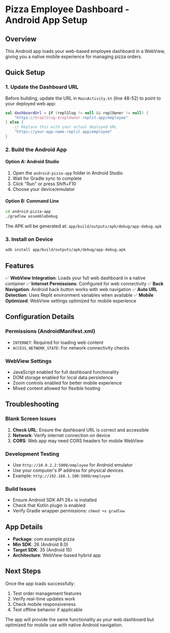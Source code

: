 # Pizza Employee Dashboard - Android App Setup

## Overview
This Android app loads your web-based employee dashboard in a WebView, giving you a native mobile experience for managing pizza orders.

## Quick Setup

### 1. Update the Dashboard URL
Before building, update the URL in `MainActivity.kt` (line 48-52) to point to your deployed web app:

```kotlin
val dashboardUrl = if (replSlug != null && replOwner != null) {
    "https://$replSlug-$replOwner.replit.app/employee"
} else {
    // Replace this with your actual deployed URL
    "https://your-app-name.replit.app/employee"
}
```

### 2. Build the Android App

#### Option A: Android Studio
1. Open the `android-pizza-app` folder in Android Studio
2. Wait for Gradle sync to complete
3. Click "Run" or press Shift+F10
4. Choose your device/emulator

#### Option B: Command Line
```bash
cd android-pizza-app
./gradlew assembleDebug
```

The APK will be generated at: `app/build/outputs/apk/debug/app-debug.apk`

### 3. Install on Device
```bash
adb install app/build/outputs/apk/debug/app-debug.apk
```

## Features

✅ **WebView Integration**: Loads your full web dashboard in a native container
✅ **Internet Permissions**: Configured for web connectivity
✅ **Back Navigation**: Android back button works with web navigation
✅ **Auto URL Detection**: Uses Replit environment variables when available
✅ **Mobile Optimized**: WebView settings optimized for mobile experience

## Configuration Details

### Permissions (AndroidManifest.xml)
- `INTERNET`: Required for loading web content
- `ACCESS_NETWORK_STATE`: For network connectivity checks

### WebView Settings
- JavaScript enabled for full dashboard functionality
- DOM storage enabled for local data persistence
- Zoom controls enabled for better mobile experience
- Mixed content allowed for flexible hosting

## Troubleshooting

### Blank Screen Issues
1. **Check URL**: Ensure the dashboard URL is correct and accessible
2. **Network**: Verify internet connection on device
3. **CORS**: Web app may need CORS headers for mobile WebView

### Development Testing
- Use `http://10.0.2.2:5000/employee` for Android emulator
- Use your computer's IP address for physical devices
- Example: `http://192.168.1.100:5000/employee`

### Build Issues
- Ensure Android SDK API 26+ is installed
- Check that Kotlin plugin is enabled
- Verify Gradle wrapper permissions: `chmod +x gradlew`

## App Details
- **Package**: com.example.pizza
- **Min SDK**: 26 (Android 8.0)
- **Target SDK**: 35 (Android 15)
- **Architecture**: WebView-based hybrid app

## Next Steps
Once the app loads successfully:
1. Test order management features
2. Verify real-time updates work
3. Check mobile responsiveness
4. Test offline behavior if applicable

The app will provide the same functionality as your web dashboard but optimized for mobile use with native Android navigation.